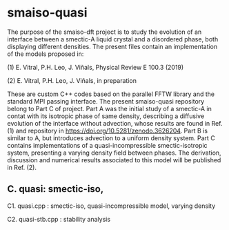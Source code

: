 # smaiso-quasi
The purpose of the smaiso-dft project is to study the evolution of an interface between a smectic-A liquid crystal and a disordered phase, both displaying different densities. The present files contain an implementation of the models proposed in:

(1) E. Vitral, P.H. Leo, J. Viñals, Physical Review E 100.3 (2019)

(2) E. Vitral, P.H. Leo, J. Viñals, in preparation

These are custom C++ codes based on the parallel FFTW library and the standard MPI passing interface. The present smaiso-quasi repository belong to Part C of project. Part A was the initial study of a smectic-A in contat with its isotropic phase of same density, describing a diffusive evolution of the interface without advection, whose results are found in Ref. (1) and repository in https://doi.org/10.5281/zenodo.3626204. Part B is similar to A, but introduces advection to a uniform density system. Part C contains implementations of a quasi-incompressible smectic-isotropic system, presenting a varying density field between phases. The derivation, discussion and numerical results associated to this model will be published in Ref. (2).

## C. quasi: smectic-iso, 

C1. quasi.cpp : smectic-iso, quasi-incompressible model, varying density

C2. quasi-stb.cpp : stability analysis

